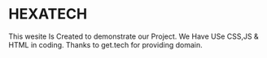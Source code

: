 # HEXATECH
This wesite Is Created to demonstrate our Project.
We Have USe CSS,JS & HTML in coding.
Thanks to get.tech for providing domain.
